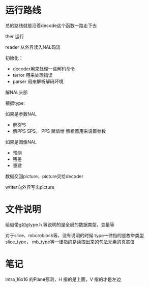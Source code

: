 # 运行路线

总的路线就是沿着decode这个函数一路走下去

ther 运行

reader 从外界读入NAL码流

初始化：
- decoder用来处理一些解码命令
- terror 用来处理错误
- parser 用来解析解码环境

解NAL头部

根据type:

如果是参数NAL

- 解SPS
- 解PPS
SPS， PPS 赋值给 解析器用来设置参数

如果是图像NAL

- 预测
- 残差
- 重建

数据交回picture，picture交给decoder

writer向外界写出picture

# 文件说明

前缀带g如gtype.h 等说明的是全局的数据类型，变量等

对于slice、mbcroblock等，没有说明的时候
type一律指的是枚举类型
slice_type， mb_type等一律指的是读取出来的句法元素的真实值

# 笔记
Intra_16x16 的Plane预测，H 指的是上面，V 指的才是左边